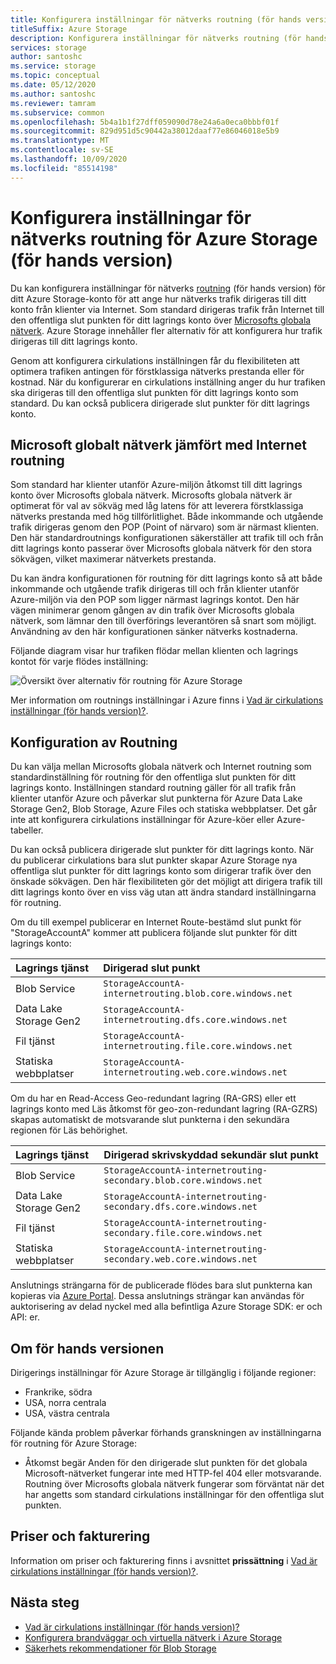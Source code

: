 ```yaml
---
title: Konfigurera inställningar för nätverks routning (för hands version)
titleSuffix: Azure Storage
description: Konfigurera inställningar för nätverks routning (för hands version) för ditt Azure Storage-konto för att ange hur nätverks trafik dirigeras till ditt konto från klienter via Internet.
services: storage
author: santoshc
ms.service: storage
ms.topic: conceptual
ms.date: 05/12/2020
ms.author: santoshc
ms.reviewer: tamram
ms.subservice: common
ms.openlocfilehash: 5b4a1b1f27dff059090d78e24a6a0eca0bbbf01f
ms.sourcegitcommit: 829d951d5c90442a38012daaf77e86046018e5b9
ms.translationtype: MT
ms.contentlocale: sv-SE
ms.lasthandoff: 10/09/2020
ms.locfileid: "85514198"
---
```

# <a name="configure-network-routing-preference-for-azure-storage-preview"></a>Konfigurera inställningar för nätverks routning för Azure Storage (för hands version)

Du kan konfigurera inställningar för nätverks [routning](../../virtual-network/routing-preference-overview.md) (för hands version) för ditt Azure Storage-konto för att ange hur nätverks trafik dirigeras till ditt konto från klienter via Internet. Som standard dirigeras trafik från Internet till den offentliga slut punkten för ditt lagrings konto över [Microsofts globala nätverk](../../networking/microsoft-global-network.md). Azure Storage innehåller fler alternativ för att konfigurera hur trafik dirigeras till ditt lagrings konto.

Genom att konfigurera cirkulations inställningen får du flexibiliteten att optimera trafiken antingen för förstklassiga nätverks prestanda eller för kostnad. När du konfigurerar en cirkulations inställning anger du hur trafiken ska dirigeras till den offentliga slut punkten för ditt lagrings konto som standard. Du kan också publicera dirigerade slut punkter för ditt lagrings konto.

## <a name="microsoft-global-network-versus-internet-routing"></a>Microsoft globalt nätverk jämfört med Internet routning

Som standard har klienter utanför Azure-miljön åtkomst till ditt lagrings konto över Microsofts globala nätverk. Microsofts globala nätverk är optimerat för val av sökväg med låg latens för att leverera förstklassiga nätverks prestanda med hög tillförlitlighet. Både inkommande och utgående trafik dirigeras genom den POP (Point of närvaro) som är närmast klienten. Den här standardroutnings konfigurationen säkerställer att trafik till och från ditt lagrings konto passerar över Microsofts globala nätverk för den stora sökvägen, vilket maximerar nätverkets prestanda.

Du kan ändra konfigurationen för routning för ditt lagrings konto så att både inkommande och utgående trafik dirigeras till och från klienter utanför Azure-miljön via den POP som ligger närmast lagrings kontot. Den här vägen minimerar genom gången av din trafik över Microsofts globala nätverk, som lämnar den till överförings leverantören så snart som möjligt. Användning av den här konfigurationen sänker nätverks kostnaderna.

Följande diagram visar hur trafiken flödar mellan klienten och lagrings kontot för varje flödes inställning:

![Översikt över alternativ för routning för Azure Storage](media/network-routing-preference/routing-options-diagram.png)

Mer information om routnings inställningar i Azure finns i [Vad är cirkulations inställningar (för hands version)?](../../virtual-network/routing-preference-overview.md).

## <a name="routing-configuration"></a>Konfiguration av Routning

Du kan välja mellan Microsofts globala nätverk och Internet routning som standardinställning för routning för den offentliga slut punkten för ditt lagrings konto. Inställningen standard routning gäller för all trafik från klienter utanför Azure och påverkar slut punkterna för Azure Data Lake Storage Gen2, Blob Storage, Azure Files och statiska webbplatser. Det går inte att konfigurera cirkulations inställningar för Azure-köer eller Azure-tabeller.

Du kan också publicera dirigerade slut punkter för ditt lagrings konto. När du publicerar cirkulations bara slut punkter skapar Azure Storage nya offentliga slut punkter för ditt lagrings konto som dirigerar trafik över den önskade sökvägen. Den här flexibiliteten gör det möjligt att dirigera trafik till ditt lagrings konto över en viss väg utan att ändra standard inställningarna för routning.

Om du till exempel publicerar en Internet Route-bestämd slut punkt för "StorageAccountA" kommer att publicera följande slut punkter för ditt lagrings konto:

| Lagrings tjänst        | Dirigerad slut punkt                                  |
| :--------------------- | :------------------------------------------------------- |
| Blob Service           | `StorageAccountA-internetrouting.blob.core.windows.net`  |
| Data Lake Storage Gen2 | `StorageAccountA-internetrouting.dfs.core.windows.net`   |
| Fil tjänst           | `StorageAccountA-internetrouting.file.core.windows.net`  |
| Statiska webbplatser        | `StorageAccountA-internetrouting.web.core.windows.net`   |

Om du har en Read-Access Geo-redundant lagring (RA-GRS) eller ett lagrings konto med Läs åtkomst för geo-zon-redundant lagring (RA-GZRS) skapas automatiskt de motsvarande slut punkterna i den sekundära regionen för Läs behörighet.

| Lagrings tjänst        | Dirigerad skrivskyddad sekundär slut punkt                        |
| :--------------------- | :----------------------------------------------------------------- |
| Blob Service           | `StorageAccountA-internetrouting-secondary.blob.core.windows.net`  |
| Data Lake Storage Gen2 | `StorageAccountA-internetrouting-secondary.dfs.core.windows.net`   |
| Fil tjänst           | `StorageAccountA-internetrouting-secondary.file.core.windows.net`  |
| Statiska webbplatser        | `StorageAccountA-internetrouting-secondary.web.core.windows.net`   |

Anslutnings strängarna för de publicerade flödes bara slut punkterna kan kopieras via [Azure Portal](https://portal.azure.com). Dessa anslutnings strängar kan användas för auktorisering av delad nyckel med alla befintliga Azure Storage SDK: er och API: er.

## <a name="about-the-preview"></a>Om för hands versionen

Dirigerings inställningar för Azure Storage är tillgänglig i följande regioner:

- Frankrike, södra
- USA, norra centrala
- USA, västra centrala

Följande kända problem påverkar förhands granskningen av inställningarna för routning för Azure Storage:

- Åtkomst begär Anden för den dirigerade slut punkten för det globala Microsoft-nätverket fungerar inte med HTTP-fel 404 eller motsvarande. Routning över Microsofts globala nätverk fungerar som förväntat när det har angetts som standard cirkulations inställningar för den offentliga slut punkten.

## <a name="pricing-and-billing"></a>Priser och fakturering

Information om priser och fakturering finns i avsnittet **prissättning** i [Vad är cirkulations inställningar (för hands version)?](../../virtual-network/routing-preference-overview.md#pricing).

## <a name="next-steps"></a>Nästa steg

- [Vad är cirkulations inställningar (för hands version)?](../../virtual-network/routing-preference-overview.md)
- [Konfigurera brandväggar och virtuella nätverk i Azure Storage](storage-network-security.md)
- [Säkerhets rekommendationer för Blob Storage](../blobs/security-recommendations.md)
